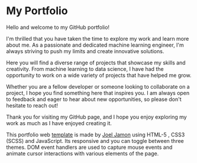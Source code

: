 <h1>My Portfolio</h1>
Hello and welcome to my GitHub portfolio!

I'm thrilled that you have taken the time to explore my work and learn more about me. As a passionate and dedicated 
machine learning engineer, I'm always striving to push my limits and create innovative solutions.

Here you will find a diverse range of projects that showcase my skills and creativity. From machine learning to data 
science, I have had the opportunity to work on a wide variety of projects that have helped me grow.

Whether you are a fellow developer or someone looking to collaborate on a project, I hope you find something here 
that inspires you. I am always open to feedback and eager to hear about new opportunities, so please don't hesitate 
to reach out!

Thank you for visiting my GitHub page, and I hope you enjoy exploring my work as much as I have enjoyed creating it.

This portfolio web [template](https://github.com/joel-jaimon/Dark_Portfolio_Template) is made by 
[Joel Jamon](https://github.com/joel-jaimon) using HTML-5 , CSS3 (SCSS) and JavaScript. Its responsive and you can 
toggle between three themes. DOM event handlers are used to capture mouse events and animate cursor interactions 
with various elements of the page.

[//]: # (![]&#40;Demo.gif&#41;)
